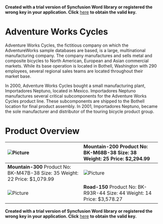 **Created with a trial version of Syncfusion Word library or registered the wrong key in your application. Click** [here](https://www.syncfusion.com/account/claim-license-key?pl=ZmlsZWZvcm1hdHM=&vs=MjcuMS40OA==) **to obtain the valid key.**

# **Adventure Works Cycles**

Adventure Works Cycles, the fictitious company on which the AdventureWorks sample databases are based, is a large, multinational manufacturing company. The company manufactures and sells metal and composite bicycles to North American, European and Asian commercial markets. While its base operation is located in Bothell, Washington with 290 employees, several regional sales teams are located throughout their market base.


In 2000, Adventure Works Cycles bought a small manufacturing plant, Importadores Neptuno, located in Mexico. Importadores Neptuno manufactures several critical subcomponents for the Adventure Works Cycles product line. These subcomponents are shipped to the Bothell location for final product assembly. In 2001, Importadores Neptuno, became the sole manufacturer and distributor of the touring bicycle product group.


# **Product Overview**
|![Picture](/tmp/\_images\_img1.gif)|**Mountain\-200** Product No: BK\-M68B\-38 Size: 38 Weight: 25 Price: $2,294.99  |
|:---|:---|
|**Mountain\-300** Product No: BK\-M47B\-38 Size: 35 Weight: 22 Price: $1,079.99  |![Picture](/tmp/\_images\_img2.gif)|
|![Picture](/tmp/\_images\_img3.gif)|**Road\-150** Product No: BK\-R93R\-44 Size: 44 Weight: 14 Price: $3,578.27  |



**Created with a trial version of Syncfusion Word library or registered the wrong key in your application. Click** [here](https://www.syncfusion.com/account/claim-license-key?pl=ZmlsZWZvcm1hdHM=&vs=MjcuMS40OA==) **to obtain the valid key.**